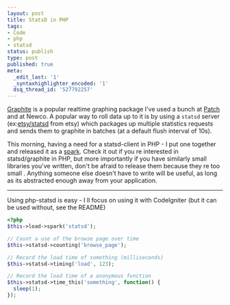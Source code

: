 ```yaml
---
layout: post
title: StatsD in PHP
tags:
- Code
- php
- statsd
status: publish
type: post
published: true
meta:
  _edit_last: '1'
  _syntaxhighlighter_encoded: '1'
  dsq_thread_id: '527792257'
---
```

<a href="http://graphite.wikidot.com/">Graphite</a> is a popular realtime graphing package I've used a bunch at <a href="http://patch.com/">Patch</a> and at Newco. A popular way to roll data up to it is by using a <code>statsd</code> server (ex:<a href="https://github.com/etsy/statsd">etsy/statsd</a> from etsy) which packages up multiple statistics requests and sends them to graphite in batches (at a default flush interval of 10s).

This morning, having a need for a statsd-client in PHP - I put one together and released it as a <a href="http://getsparks.org/packages/statsd/show">spark</a>. Check it out if you re interested in statsd/graphite in PHP, but more importantly   if you have similarly small libraries you've written, don't be afraid to release them because they re  too small . Anything someone else doesn't have to write will be useful, as long as its abstracted enough away from your application.

---

Using php-statsd is easy - I ll focus on using it with CodeIgniter (but it can be used without, see the README)

``` php
<?php
$this->load->spark('statsd');

// Count a use of the browse page over time
$this->statsd->counting('browse_page');

// Record the load time of something (milliseconds)
$this->statsd->timing('load', 123);

// Record the load time of a anonymous function
$this->statsd->time_this('something', function() {
  sleep(1);
});
```
